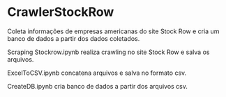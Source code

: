 # CrawlerStockRow
Coleta informações de empresas americanas do site Stock Row e cria um banco de dados a partir dos dados coletados.

Scraping Stockrow.ipynb realiza crawling no site Stock Row e salva os arquivos.

ExcelToCSV.ipynb concatena arquivos e salva no formato csv.

CreateDB.ipynb cria banco de dados a partir dos arquivos csv.
